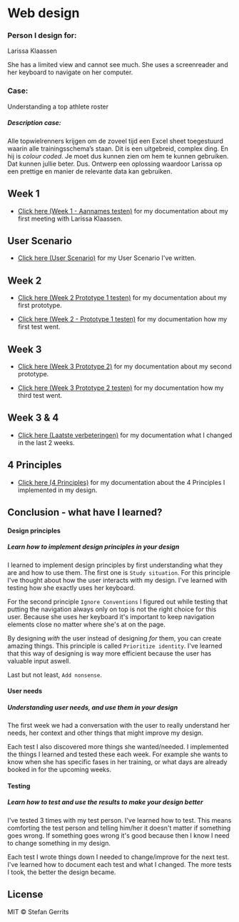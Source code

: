 # Web design

### Person I design for: 
Larissa Klaassen

She has a limited view and cannot see much. She uses a screenreader and her keyboard to navigate on her computer.

### Case: 
Understanding a top athlete roster

##### Description case:
Alle topwielrenners krijgen om de zoveel tijd een Excel sheet toegestuurd waarin alle trainingsschema’s staan. Dit is een uitgebreid, complex ding. En hij is *colour coded*. Je moet dus kunnen zien om hem te kunnen gebruiken. Dat kunnen jullie beter. Dus. Ontwerp een oplossing waardoor Larissa op een prettige en manier de relevante data kan gebruiken.

## Week 1
* [Click here (Week 1 - Aannames testen)](https://github.com/StefanGerrits2/web-design-1920/wiki/1.0-Week-1---Kennismaking) for my documentation about my first meeting with Larissa Klaassen.

## User Scenario
* [Click here (User Scenario)](https://github.com/StefanGerrits2/web-design-1920/wiki/5.0-User-scenario) for my User Scenario I've written.

## Week 2
* [Click here (Week 2 Prototype 1 testen)](https://github.com/StefanGerrits2/web-design-1920/wiki/2.0-Week-2-Prototype-1) for my documentation about my first prototype.

* [Click here (Week 2 - Prototype 1 testen)](https://github.com/StefanGerrits2/web-design-1920/wiki/2.1-Week-2---Verslaglegging-Prototype-1) for my documentation how my first test went.


## Week 3
* [Click here (Week 3 Prototype 2)](https://github.com/StefanGerrits2/web-design-1920/wiki/3.0-Week-3-Prototype-2) for my documentation about my second prototype.

* [Click here (Week 3 Prototype 2 testen)](https://github.com/StefanGerrits2/web-design-1920/wiki/3.1-Week-3-Verslaglegging-Prototype-2) for my documentation how my third test went.

## Week 3 & 4
* [Click here (Laatste verbeteringen)](https://github.com/StefanGerrits2/web-design-1920/wiki/3.2-Week-3-&-4-Laatste-verbetering-prototype) for my documentation what I changed in the last 2 weeks.

## 4 Principles
* [Click here (4 Principles)](https://github.com/StefanGerrits2/web-design-1920/wiki/4.0-Principles-Explained) for my documentation about the 4 Principles I implemented in my design.

## Conclusion - what have I learned?

#### Design principles
##### Learn how to implement design principles in your design

I learned to implement design principles by first understanding what they are and how to use them. The first one is `Study situation`. For this principle I've thought about how the user interacts with my design. I've learned with testing how she exactly uses her keyboard. 

For the second principle `Ignore Conventions` I figured out while testing that putting the navigation always only on top is not the right choice for this user. Because she uses her keyboard it's important to keep navigation elements close no matter where she's at on the page.

By designing *with* the user instead of designing *for* them, you can create amazing things. This principle is called `Prioritize identity`. I've learned that this way of designing is way more efficient because the user has valuable input aswell. 

Last but not least, `Add nonsense`. 

#### User needs
##### Understanding user needs, and use them in your design

The first week we had a conversation with the user to really understand her needs, her context and other things that might improve my design. 

Each test I also discovered more things she wanted/needed. I implemented the things I learned and tested these each week. For example she wants to know when she has specific fases in her training, or what days are already booked in for the upcoming weeks.

#### Testing
##### Learn how to test and use the results to make your design better

I've tested 3 times with my test person. I've learned how to test. This means comforting the test person and telling him/her it doesn't matter if something goes wrong. If something goes wrong it's good because then I know I need to change something in my design.

Each test I wrote things down I needed to change/improve for the next test. I've learned how to document each test and what I changed. The more tests I took, the better the design became.

## License

MIT © Stefan Gerrits